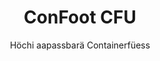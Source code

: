 ---
title: "ConFoot CFU"
subtitle: "Höchi aapassbarä Containerfüess"
mainImage: "/images/products/confoot-leg-cfu-main.jpg"
gallery:
  - "/images/products/confoot-leg-cfu-1.jpg"
  - "/images/products/confoot-leg-cfu-2.jpg"
  - "/images/products/confoot-leg-cfu-3.jpg"
shortDescription: "ConFoot CFU isch e höchi aapassbarä Containerfüess, wo der ermöglicht, d'Höchi vom Container vo Bomä bis zu 1,5 Meter aazpasse – ganz ohni zusätzlichi Uusrüestig fürs Containerhandling."
technicalDescription: "D'ConFoot CFU isch us hochwertigem Stah gstalte und het en patenteerten Schliessmechanismus, wo für e sichere Befestigung an de Container-Eckguss sorgt. Si ermöglicht en flexibli Bruch vo Containere i unterschiedlichä Umgebige und für verschideni Zwecks."
videoID: "HDhFIRA-oZU"
specifications:
  - name: "Weight"
    value: "46 kg, wenn montiert (jedes Teil unter 25 kg)"
  - name: "Load capacity"
    value: "20 Tonne"
  - name: "Adjustment range"
    value: "0–1'500 mm"
  - name: "Material"
    value: "Hochwertiger Stah"
price: "6.300 EUR"
priceVAT: "7.623 EUR"
pricingNotes: "Mengendiscount verfiegbar. Nimm Kontakt uf für individueelli Offerte."
buyLink: "/contact"
howToUse: |
  1. Platziere d'CFU unter de Container-Ecke
  2. Betätig de Schliessmechanismus
  3. Passe d'Höchi a, wie nötig (vo Bomä bis über en Meter)
  4. Kontrollier, dass d'Befestigung sicher isch
  5. Wiederhol das für alli nötige Ecke
benefits:
  - title: "Kei zusätzlichi Uusrüestig nötig"
    description: "Vollständigs Containerhandling nume mit de CFU Containerfüess, so dass kei zusätzlichi Schwermaschinä brucht wärde"
  - title: "Höchi Aapassig"
    description: "D'Höchi vom Container eifach vo Bomä bis über en Meter aapassbar (0–1'500 mm)"
  - title: "Gueti Tragbarkeit"
    description: "Besteit uus mehrere Teile, wobei jedäs Teil unter 25 kg wiegt, was s'Hantierä vereifacht"
  - title: "Vielfältigi Aawändig"
    description: "Eignet sich für verschiedeni Branche, inklusiv Transportunternehme, Verteidigigsstreitkräfte, Produktionsbetriebe, Detailhandel, Hafen und humanitäri Hilf"
  - title: "Flexibli Nutzig"
    description: "Erlaubt flexibli Bruch vo Containere i unterschiedlichä Umgebige und für verschideni Zwecks"
  - title: "Optimierter Ablauf"
    description: "Verbessert d'Prozessä bim Containerhandling und steigert d'operative Effizienz"
articleContent: |
  ## Was isch ConFoot CFU?

  ConFoot CFU isch e höchi aapassbari Containerfüess-Lösung, wo für maximali Vielseitigkeit und Flexibilität bim Containerhandling sorgt. Das innovative System ermöglicht der, d'Höchi vo Containere vo Bomä bis über en Meter aazpasse (0–1'500 mm), ganz ohni zuesätzligi Uusrüestig. S'CFU-Modell fällt uuff mit sim Fähigkeit, mit standard Versandcontainere i verschiedenä Umgebige und für unterschidligi Zwecks z'schaffe – drum isch es e ideale Wahl für Betriebe i mehrere Branche.

  ## Wie's funktionieret

  De ConFoot CFU wird direkt an de Container-Eckguss befestigt, wo e stabii Basis für d'Lade, d'Entlade und temporari Lagerig biete tuet. Sim aapassbari Design sorgt für Flexibilität bim Positioniere vo de Container uf de optimalä Höchi für din spezifische Bedarf. S'System besteht uus mehrere Teile, wobei jedäs einzelne Teil unter 25 kg wiegt – das erleichtert de Bediener d'Hantierä, während s'gmainschte Gewicht vo de Füüess, wenn montiert, 46 kg isch. Dr eifachi Befestigungsmechanismus erlaubt schnälls Uisätzä und Abnäh, wodurch d'Zyt und d'Ressourcä fürs Containerhandling erheblich reduziert wärde.

  ## Aawändig vo ConFoot CFU

  ### Transportunternehme
  ConFoot CFU isch im Transportbereich, wu Höchi-Aapassig und Flexibilität gfrogt sind. Transportunternehme chöi de CFU-Füess bruuche, um Containere eifach z'lade, z'entlade und z'positioniere – ganz ohni zusätzlechi Schwermaschinä – wodurch d'Operatioune optimiert und d'Uusrüschtkoste reduziert wärde.

  ### Verteidigigsstreitkräfte
  Für d'verteidigigsstreitkräfte bieted de CFU e portable und vielseitigi Lösig, wo schnäll Container-basierte Anlagen i verschiedene Terrains und Umgebige deploye cha. D'Höchi-Aapassig ermöglicht optimale Positionierig au uf unebene Unterlag.

  ### Produktionsbetriebe
  Produktionsbetriebe profitiered vo de Fähigkeit vom CFU, flexible Produktionslayouts mit aapassbare Containerhöichi z'schaffe. Indem Containere präzis dort platziert wärde, wo sie bruucht werde, erleichtert das System effizienti Produktionsabläuf und d'Lagerverwaltung.

  ### Detailhandel
  Im Detailhandel chöi de CFU-Füess für temporari oder saisonali Lagerlösige iissetze werde, mit dr Möglichkeit, d'Containerhöichi aazpasse, um Lade-Docks oder anderi Infrastrukturvorgabe z'erne.

  ### Hafen
  I Hafenumgäbig bietet de CFU Flexibilität fürs Containerhandling und für temporari Lagerig – so chönd Platz und Ressourcä effizient bruucht wärde, ohni sich nume uf Schwermaschinä z'verlah.

  ### Humanitäri Hilf
  Für humanitäri Hilfseinsatz bieted de CFU e praxisnöchi Lösig, um Container-basierte Anlagen schnäll i schwierigä Umgebige z'installiere – und zwar mit dr Möglichkeit, d'Höchi aazpasse, um verschiedeni Terrains und operative Bedürfnis z'berücksichtige.

  ## Vorteili vo ConFoot CFU

  ### Kei zusätzlichi Uusrüestig nötig
  De CFU macht d'Nötigkit für Kran, Gabelstapler oder anderi Schwermaschinä fürs Containerhandling überflüssig, wodurch d'Betriebschoste und d'Abhängigkeit vo spezieller Uusrüestig reduziert wärde.

  ### Höchi-Aapassigsfähigkeit
  Mit ere Aapassigsreichwiite vo 0 bis 1'500 mm bieted de CFU unerreichti Flexibilität bim Positioniere vo Containere uf de optimalä Höchi – ideal für verschiedeni Aawändig und Umgebige.

  ### Hänsligi Tragwäg
  Trotz sim robustä Bau und 20-Tonne-Ladekapazität isch de CFU so entwickelt, dass er de Bediener ideal z'handhabe isch. Einzelligi Komponenten wieged unter 25 kg, was d'Montierig und d'Positionierig enorm vereifacht.

  ### Vielseitigi Aawändig
  S'Design vom CFU macht ihn für e breiti Palette vo Branche und Aawändig geeignet – vo Logistik und Produktion bis zu Verteidigung und humanitäre Hilf.

  ### Betrieblichi Flexibilität
  Indem Containere i unterschiedlichä Umgebige und für vielfältigi Zwecks bruucht werde chöi, erweitert de CFU d'Nutzen vo standard Versandcontainere über traditionelli Transport- und Lagerufgabe us.

  ## Technischi Spezifikationen

  - **Ladekapazität**: 20 Tonne
  - **Gesamtwäg**: 46 kg, wenn montiert
  - **Teilgewicht**: Einzelne Teile unter 25 kg
  - **Aapassigsreichwiite**: 0–1'500 mm
  - **Material**: Hochwertiger Stah mit langlebiger Oberflächi
  - **Kompatibilität**: Standard Versand-Container-Eckguss

  De ConFoot CFU stellt en bedeutende Fortschritt i de Containerhandling-Technologie dar und bietet e Lösig, wo Höchi-Aapassbarkeit, Vielseitigkeit und betrieblichi Einfachheit i einem einzigä Produkt vereint.

---